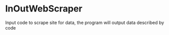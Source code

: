# InOutWebScraper
Input code to scrape site for data, the program will output data described by code
